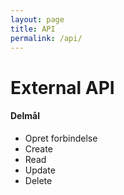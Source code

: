 ```yaml
---
layout: page
title: API
permalink: /api/
---
```

# External API

#### Delmål
<ul>
    <li>Opret forbindelse</li>
    <li>Create</li>
    <li>Read</li>
    <li>Update</li>
    <li>Delete</li>
</ul>